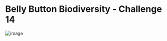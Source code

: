 # Belly Button Biodiversity - Challenge 14


![image](https://user-images.githubusercontent.com/112281976/208249573-05f5c443-e80c-4bb7-a1a0-cb1e6c593f45.png)
